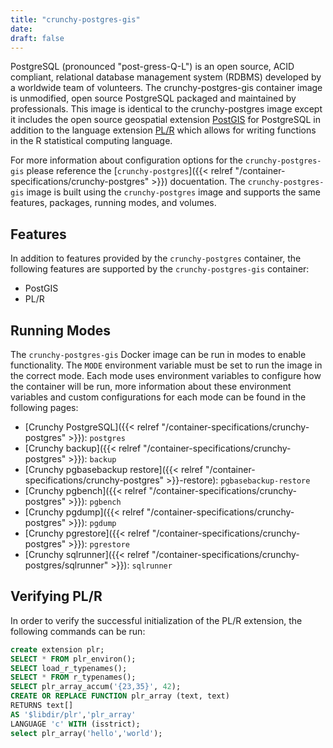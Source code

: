 ```yaml
---
title: "crunchy-postgres-gis"
date:
draft: false
---
```


PostgreSQL (pronounced "post-gress-Q-L") is an open source, ACID compliant, relational database management system (RDBMS) developed by a worldwide team of volunteers. The crunchy-postgres-gis container image is unmodified, open source PostgreSQL packaged and maintained by professionals. This image is identical to the crunchy-postgres image except it includes the open source geospatial extension [PostGIS](https://postgis.net/) for PostgreSQL in addition to the language extension [PL/R](http://www.joeconway.com/plr.html) which allows for writing functions in the R statistical computing language.

For more information about configuration options for the `crunchy-postgres-gis` please reference the [`crunchy-postgres`]({{< relref "/container-specifications/crunchy-postgres" >}}) docuentation. The `crunchy-postgres-gis` image is built using the `crunchy-postgres` image and supports the same features, packages, running modes, and volumes.

## Features

In addition to features provided by the `crunchy-postgres` container, the following features are supported by the `crunchy-postgres-gis` container:

* PostGIS
* PL/R

## Running Modes

The `crunchy-postgres-gis` Docker image can be run in modes to enable functionality. The `MODE` environment variable must be set to run the image in the correct mode. Each mode uses environment variables to configure how the container will be run, more information about these environment variables and custom configurations for each mode can be found in the following pages:

* [Crunchy PostgreSQL]({{< relref "/container-specifications/crunchy-postgres" >}}): `postgres`
* [Crunchy backup]({{< relref "/container-specifications/crunchy-postgres" >}}): `backup`
* [Crunchy pgbasebackup restore]({{< relref "/container-specifications/crunchy-postgres" >}}-restore): `pgbasebackup-restore`
* [Crunchy pgbench]({{< relref "/container-specifications/crunchy-postgres" >}}): `pgbench`
* [Crunchy pgdump]({{< relref "/container-specifications/crunchy-postgres" >}}): `pgdump`
* [Crunchy pgrestore]({{< relref "/container-specifications/crunchy-postgres" >}}): `pgrestore`
* [Crunchy sqlrunner]({{< relref "/container-specifications/crunchy-postgres/sqlrunner" >}}): `sqlrunner`

## Verifying PL/R

In order to verify the successful initialization of the PL/R extension, the following commands can be run:

```sql
create extension plr;
SELECT * FROM plr_environ();
SELECT load_r_typenames();
SELECT * FROM r_typenames();
SELECT plr_array_accum('{23,35}', 42);
CREATE OR REPLACE FUNCTION plr_array (text, text)
RETURNS text[]
AS '$libdir/plr','plr_array'
LANGUAGE 'c' WITH (isstrict);
select plr_array('hello','world');
```
